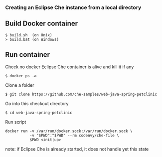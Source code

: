 ### Creating an Eclipse Che instance from a local directory

## Build Docker container
```
$ build.sh  (on Unix)
> build.bat (on Windows)
```

## Run container

Check no docker Eclipse Che container is alive and kill it if any
```
$ docker ps -a
```

Clone a folder
```
$ git clone https://github.com/che-samples/web-java-spring-petclinic
```

Go into this checkout directory
```
$ cd web-java-spring-petclinic
```

Run script
```
docker run -v /var/run/docker.sock:/var/run/docker.sock \
           -v "$PWD":"$PWD" --rm codenvy/che-file \
           $PWD <init|up>
```

note: if Eclipse Che is already started, it does not handle yet this state
